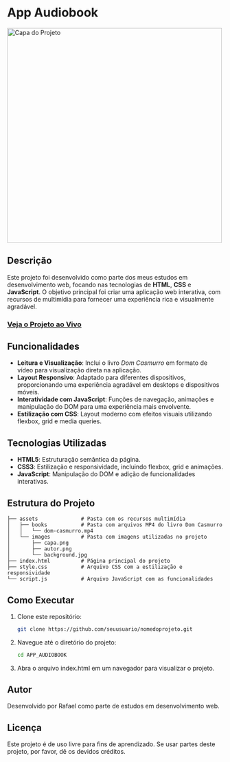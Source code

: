 # App Audiobook

<img src="assets/images/capa.png" alt="Capa do Projeto" width="500"/>

## Descrição

Este projeto foi desenvolvido como parte dos meus estudos em desenvolvimento web, focando nas tecnologias de **HTML**, **CSS** e **JavaScript**. O objetivo principal foi criar uma aplicação web interativa, com recursos de multimídia para fornecer uma experiência rica e visualmente agradável. 

### [Veja o Projeto ao Vivo](https://raphabook.raphaelburiola.com.br/)

## Funcionalidades

- **Leitura e Visualização**: Inclui o livro *Dom Casmurro* em formato de vídeo para visualização direta na aplicação.
- **Layout Responsivo**: Adaptado para diferentes dispositivos, proporcionando uma experiência agradável em desktops e dispositivos móveis.
- **Interatividade com JavaScript**: Funções de navegação, animações e manipulação do DOM para uma experiência mais envolvente.
- **Estilização com CSS**: Layout moderno com efeitos visuais utilizando flexbox, grid e media queries.

## Tecnologias Utilizadas

- **HTML5**: Estruturação semântica da página.
- **CSS3**: Estilização e responsividade, incluindo flexbox, grid e animações.
- **JavaScript**: Manipulação do DOM e adição de funcionalidades interativas.

## Estrutura do Projeto

```plaintext
├── assets              # Pasta com os recursos multimídia
│   ├── books           # Pasta com arquivos MP4 do livro Dom Casmurro
│   │   └── dom-casmurro.mp4
│   └── images          # Pasta com imagens utilizadas no projeto
│       ├── capa.png
│       ├── autor.png
│       └── background.jpg
├── index.html          # Página principal do projeto
├── style.css           # Arquivo CSS com a estilização e responsividade
└── script.js           # Arquivo JavaScript com as funcionalidades
```
## Como Executar

1. Clone este repositório:
   ```bash
   git clone https://github.com/seuusuario/nomedoprojeto.git

2. Navegue até o diretório do projeto:
   ```bash
   cd APP_AUDIOBOOK

3. Abra o arquivo index.html em um navegador para visualizar o projeto.

## Autor

Desenvolvido por Rafael como parte de estudos em desenvolvimento web.

## Licença

Este projeto é de uso livre para fins de aprendizado. Se usar partes deste projeto, por favor, dê os devidos créditos.

